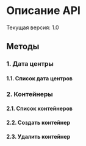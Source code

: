 # Описание API

Текущая версия: 1.0

## Методы

### 1. Дата центры

#### 1.1. Список дата центров

### 2. Контейнеры

#### 2.1. Список контейнеров

#### 2.2. Создать контейнер

#### 2.3. Удалить контейнер
